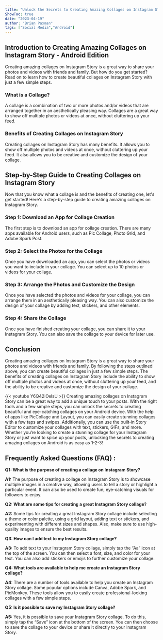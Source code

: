 ```yaml
---
title: "Unlock the Secrets to Creating Amazing Collages on Instagram Story in Just a Few Simple Steps - Android Edition!"
ShowToc: true 
date: "2023-04-19"
author: "Brian Paxman" 
tags: ["Social Media","Android"]
---
```

## Introduction to Creating Amazing Collages on Instagram Story - Android Edition

Creating amazing collages on Instagram Story is a great way to share your photos and videos with friends and family. But how do you get started? Read on to learn how to create beautiful collages on Instagram Story with just a few simple steps.

### What is a Collage?

A collage is a combination of two or more photos and/or videos that are arranged together in an aesthetically pleasing way. Collages are a great way to show off multiple photos or videos at once, without cluttering up your feed.

### Benefits of Creating Collages on Instagram Story

Creating collages on Instagram Story has many benefits. It allows you to show off multiple photos and videos at once, without cluttering up your feed. It also allows you to be creative and customize the design of your collage.

## Step-by-Step Guide to Creating Collages on Instagram Story

Now that you know what a collage is and the benefits of creating one, let's get started! Here's a step-by-step guide to creating amazing collages on Instagram Story.

### Step 1: Download an App for Collage Creation

The first step is to download an app for collage creation. There are many apps available for Android users, such as Pic Collage, Photo Grid, and Adobe Spark Post.

### Step 2: Select the Photos for the Collage

Once you have downloaded an app, you can select the photos or videos you want to include in your collage. You can select up to 10 photos or videos for your collage.

### Step 3: Arrange the Photos and Customize the Design

Once you have selected the photos and videos for your collage, you can arrange them in an aesthetically pleasing way. You can also customize the design of your collage by adding text, stickers, and other elements.

### Step 4: Share the Collage

Once you have finished creating your collage, you can share it to your Instagram Story. You can also save the collage to your device for later use.

## Conclusion

Creating amazing collages on Instagram Story is a great way to share your photos and videos with friends and family. By following the steps outlined above, you can create beautiful collages in just a few simple steps. The benefits of creating collages on Instagram Story include the ability to show off multiple photos and videos at once, without cluttering up your feed, and the ability to be creative and customize the design of your collage.

{{< youtube Y6Q42IOelsU >}} 
Creating amazing collages on Instagram Story can be a great way to add a unique touch to your posts. With the right tools and a few simple steps, you can unlock the secrets to creating beautiful and eye-catching collages on your Android device. With the help of apps like PicCollage and Layout, you can easily create stunning collages with a few taps and swipes. Additionally, you can use the built-in Story Editor to customize your collages with text, stickers, GIFs, and more. Whether you’re looking to create a stunning collage for your Instagram Story or just want to spice up your posts, unlocking the secrets to creating amazing collages on Android is as easy as 1-2-3!

## Frequently Asked Questions (FAQ) :
**Q1: What is the purpose of creating a collage on Instagram Story?**

**A1:** The purpose of creating a collage on Instagram Story is to showcase multiple images in a creative way, allowing users to tell a story or highlight a particular event. It can also be used to create fun, eye-catching visuals for followers to enjoy.

**Q2: What are some tips for creating a great Instagram Story collage?**

**A2:** Some tips for creating a great Instagram Story collage include selecting a theme or color palette, using a grid layout, adding text or stickers, and experimenting with different sizes and shapes. Also, make sure to use high-quality images to ensure the best results.

**Q3: How can I add text to my Instagram Story collage?**

**A3:** To add text to your Instagram Story collage, simply tap the “Aa” icon at the top of the screen. You can then select a font, size, and color for your text. You can also add stickers or emojis to further customize your collage.

**Q4: What tools are available to help me create an Instagram Story collage?**

**A4:** There are a number of tools available to help you create an Instagram Story collage. Some popular options include Canva, Adobe Spark, and PicMonkey. These tools allow you to easily create professional-looking collages with a few simple steps.

**Q5: Is it possible to save my Instagram Story collage?**

**A5:** Yes, it is possible to save your Instagram Story collage. To do this, simply tap the “Save” icon at the bottom of the screen. You can then choose to save the collage to your device or share it directly to your Instagram Story.


